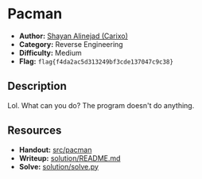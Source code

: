# Pacman

- **Author:** [Shayan Alinejad (Carixo)](https://github.com/CarixoHD)
- **Category:** Reverse Engineering
- **Difficulty:** Medium
- **Flag:** `flag{f4da2ac5d313249bf3cde137047c9c38}`

## Description
Lol. What can you do? The program doesn't do anything.

## Resources
- **Handout:** [src/pacman](./src/pacman)
- **Writeup:** [solution/README.md](./solution/README.md)
- **Solve:** [solution/solve.py](./solution/solve.py)
